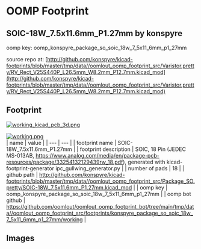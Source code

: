 # OOMP Footprint  
## SOIC-18W_7.5x11.6mm_P1.27mm  by konspyre  
  
oomp key: oomp_konspyre_package_so_soic_18w_7_5x11_6mm_p1_27mm  
  
source repo at: [http://github.com/konspyre/kicad-footprints/blob/master/tmp/data//oomlout_oomp_footprint_src/Varistor.pretty/RV_Rect_V25S440P_L26.5mm_W8.2mm_P12.7mm.kicad_mod](http://github.com/konspyre/kicad-footprints/blob/master/tmp/data//oomlout_oomp_footprint_src/Varistor.pretty/RV_Rect_V25S440P_L26.5mm_W8.2mm_P12.7mm.kicad_mod)  
## Footprint  
  
[![working_kicad_pcb_3d.png](working_kicad_pcb_3d_600.png)](working_kicad_pcb_3d.png)  
  
[![working.png](working_600.png)](working.png)  
| name | value | 
| --- | --- | 
| footprint name | SOIC-18W_7.5x11.6mm_P1.27mm | 
| footprint description | SOIC, 18 Pin (JEDEC MS-013AB, https://www.analog.com/media/en/package-pcb-resources/package/33254132129439rw_18.pdf), generated with kicad-footprint-generator ipc_gullwing_generator.py | 
| number of pads | 18 | 
| github path | http://github.com/konspyre/kicad-footprints/blob/master/tmp/data//oomlout_oomp_footprint_src/Package_SO.pretty/SOIC-18W_7.5x11.6mm_P1.27mm.kicad_mod | 
| oomp key | oomp_konspyre_package_so_soic_18w_7_5x11_6mm_p1_27mm | 
| oomp bot github | https://github.com/oomlout/oomlout_oomp_footprint_bot/tree/main/tmp/data//oomlout_oomp_footprint_src/footprints/konspyre_package_so_soic_18w_7_5x11_6mm_p1_27mm/working | 
## Images  
